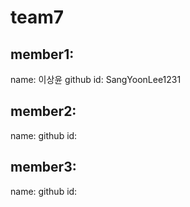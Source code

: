 # team7
## member1:
name: 이상윤
github id: SangYoonLee1231

## member2:
name:
github id:

## member3:
name:
github id:
